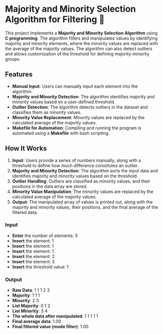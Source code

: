 # Majority and Minority Selection Algorithm for Filtering 🧮

This project implements a **Majority and Minority Selection Algorithm** using **C programming**. The algorithm filters and manipulates values by identifying majority and minority elements, where the minority values are replaced with the average of the majority values. The algorithm can also detect outliers and allows customization of the threshold for defining majority-minority groups.

## Features
- **Manual Input**: Users can manually input each element into the algorithm.
- **Majority and Minority Detection**: The algorithm identifies majority and minority values based on a user-defined threshold.
- **Outlier Detection**: The algorithm detects outliers in the dataset and classifies them as minority values.
- **Minority Value Replacement**: Minority values are replaced by the calculated average of the majority values.
- **Makefile for Automation**: Compiling and running the program is automated using a **Makefile** with bash scripting.

## How It Works

1. **Input**: Users provide a series of numbers manually, along with a threshold to define how much difference constitutes an outlier.
2. **Majority and Minority Detection**: The algorithm sorts the input data and identifies majority and minority values based on the threshold.
3. **Outlier Handling**: Outliers are classified as minority values, and their positions in the data array are stored.
4. **Minority Value Manipulation**: The minority values are replaced by the calculated average of the majority values.
5. **Output**: The manipulated array of values is printed out, along with the majority and minority values, their positions, and the final average of the filtered data.

### Input
- **Enter** the number of elements: 5
- **Insert** the element: 1
- **Insert** the element: 1
- **Insert** the element: 1
- **Insert** the element: 2
- **Insert** the element: 3
- **Insert** the threshold value: 1

### Output
- **Raw Data**: 1 1 1 2 3
- **Majority**: 1 1 1 
- **Minority**: 2 3 
- **List Majority**: 0 1 2 
- **List Minority**: 3 4 
- **The whole data after manipulated**: 1 1 1 1 1 
- **Final average data**: 1.00
- **Final filtered value (mode filter)**: 1.00

